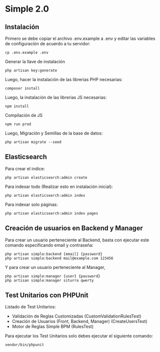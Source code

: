 # Simple 2.0

## Instalación

Primero se debe copiar el archivo .env.example a .env y editar las variables de configuración de acuerdo a tu servidor:

```
cp .env.example .env
```

Generar la llave de instalación

```
php artisan key:generate
```

Luego, hacer la instalación de las librerias PHP necesarias:

```
composer install
```

Luego, la instalación de las librerias JS necesarias:

```
npm install
```

Compilación de JS

```
npm run prod
```

Luego, Migración y Semillas de la base de datos:

```
php artisan migrate --seed
```



## Elasticsearch

Para crear el indice:

```
php artisan elasticsearch:admin create
```

Para indexar todo (Realizar esto en instalación inicial):

```
php artisan elasticsearch:admin index
```

Para indexar solo páginas:

```
php artisan elasticsearch:admin index pages
```

## Creación de usuarios en Backend y Manager

Para crear un usuario perteneciente al Backend, basta con ejecutar este comando especificando email y contraseña:

```
php artisan simple:backend {email} {password}
php artisan simple:backend mail@example.com 123456
```

Y para crear un usuario perteneciente al Manager,

```
php artisan simple:manager {user} {password}
php artisan simple:manager siturra qwerty
```

## Test Unitarios con PHPUnit

Listado de Test Unitarios:

- Validación de Reglas Customizadas (CustomValidationRulesTest)
- Creación de Usuarios (Front, Backend, Manager) (CreateUsersTest)
- Motor de Reglas Simple BPM (RulesTest)

Para ejecutar los Test Unitarios solo debes ejecutar el siguiente comando:

```
vendor/bin/phpunit
```